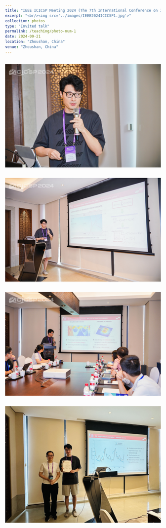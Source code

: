 ```yaml
---
title: "IEEE ICICSP Meeting 2024 (The 7th International Conference on Information Communication and Signal Processing)"
excerpt: "<br/><img src='../images/IEEE2024ICICSP1.jpg'>"
collection: photos
type: "Invited talk"
permalink: /teaching/photo-num-1
date: 2024-09-21
location: "Zhoushan, China"
venue: "Zhoushan, China"
---
```


<br/><img src='../images/IEEE2024ICICSP1.jpg'>

<br/><img src='../images/IEEE2024ICICSP2.jpg'>

<br/><img src='../images/IEEE2024ICICSP3.jpg'>

<br/><img src='../images/IEEE2024ICICSP4.jpg'>
